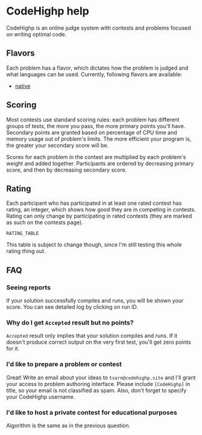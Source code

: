 # CodeHighp help

CodeHighp is an online judge system with contests and problems
focused on writing optimal code.

## Flavors

Each problem has a flavor, which dictates how the
problem is judged and what languages can be used.
Currently, following flavors are available:

 - [native](/help/flavors/native)

## Scoring

Most contests use standard scoring rules: each problem has
different groups of tests, the more you pass, the more primary points you'll have.
Secondary points are granted based on percentage of CPU time and memory usage
out of problem's limits. The more efficient your program is, the greater your
secondary score will be.

Scores for each problem in the contest are multiplied by each problem's weight
and added together. Participants are ordered by decreasing primary score,
and then by decreasing secondary score.

## Rating

Each participant who has participated in at least one rated contest
has rating, an integer, which shows how good they are in competing in contests.
Rating can only change by participating in rated contests (they are marked as
such on the contests page).

`RATING_TABLE`

This table is subject to change though, 
since I'm still testing this whole rating thing out.

## FAQ

### Seeing reports

If your solution successfully compiles and runs, you will be shown
your score. You can see detailed log by clicking on run ID.

### Why do I get `Accepted` result but no points?

`Accepted` result only implies that your solution compiles and runs.
If it doesn't produce correct output on the very first test, you'll get zero points
for it.

### I'd like to prepare a problem or contest

Great! Write an email about your ideas to `tsarn@codehighp.site` and
I'll grant your access to problem authoring interface.
Please include `[CodeHighp]` in title, so your email is not classified as spam.
Also, don't forget to specify your CodeHighp username.

### I'd like to host a private contest for educational purposes

Algorithm is the same as in the previous question.
